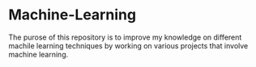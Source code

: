 # Machine-Learning

The purose of this repository is to improve my knowledge on different machile learning techniques by working on various projects that involve machine learning.

